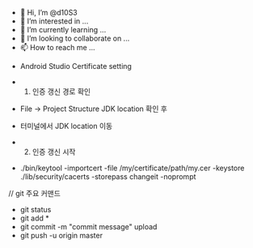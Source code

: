 - 👋 Hi, I’m @d10S3
- 👀 I’m interested in ...
- 🌱 I’m currently learning ...
- 💞️ I’m looking to collaborate on ...
- 📫 How to reach me ...

<!---
d10S3/d10S3 is a ✨ special ✨ repository because its `README.md` (this file) appears on your GitHub profile.
You can click the Preview link to take a look at your changes.
--->

- Android Studio Certificate setting
- 1. 인증 갱신 경로 확인
- File -> Project Structure JDK location 확인 후
- 터미널에서 JDK location 이동

- 2. 인증 갱신 시작
- ./bin/keytool -importcert -file /my/certificate/path/my.cer -keystore ./lib/security/cacerts -storepass changeit -noprompt

// git 주요 커맨드
- git status
- git add *
- git commit -m "commit message" upload
- git push -u origin master
